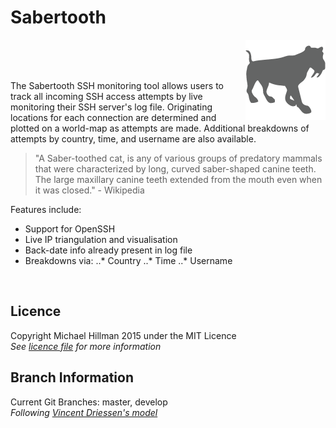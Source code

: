 # Sabertooth
<div><img align="right" src="img_src/logo_128.png" alt="Sabertooth SSH Tracker"></div>
<br /><br /><br />

The Sabertooth SSH monitoring tool allows users to track all incoming SSH access attempts by live
monitoring their SSH server's log file. Originating locations for each connection are determined
and plotted on a world-map as attempts are made. Additional breakdowns of attempts by country,
time, and username are also available.

> "A Saber-toothed cat, is any of various groups of predatory mammals that were characterized by long, 
> curved saber-shaped canine teeth. The large maxillary canine teeth extended from the mouth even 
> when it was closed." - Wikipedia

Features include:
* Support for OpenSSH
* Live IP triangulation and visualisation
* Back-date info already present in log file
* Breakdowns via:
..* Country
..* Time
..* Username
<br />

## Licence
Copyright Michael Hillman 2015 under the MIT Licence  
_See [licence file](LICENCE) for more information_
<br />
  
## Branch Information
Current Git Branches: master, develop  
_Following [Vincent Driessen's model](http://nvie.com/posts/a-successful-git-branching-model/)_

